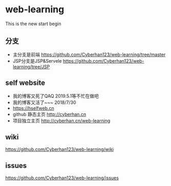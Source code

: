# web-learning  

This is the new start begin

## 分支
- 主分支是前端 https://github.com/Cyberhan123/web-learning/tree/master
- JSP分支是JSP&Servele https://github.com/Cyberhan123/web-learning/tree/JSP

## self website  
- 我的博客又死了QAQ 2019.5.1等不忙在做吧
- 我的博客又活了~~~ 2018/7/30
- https://hselfweb.cn
- github 静态主页 http://cyberhan.cn
- 项目独立主页 http://cyberhan.cn/web-learning
## wiki  

https://github.com/Cyberhan123/web-learning/wiki

## issues  

https://github.com/Cyberhan123/web-learning/issues


